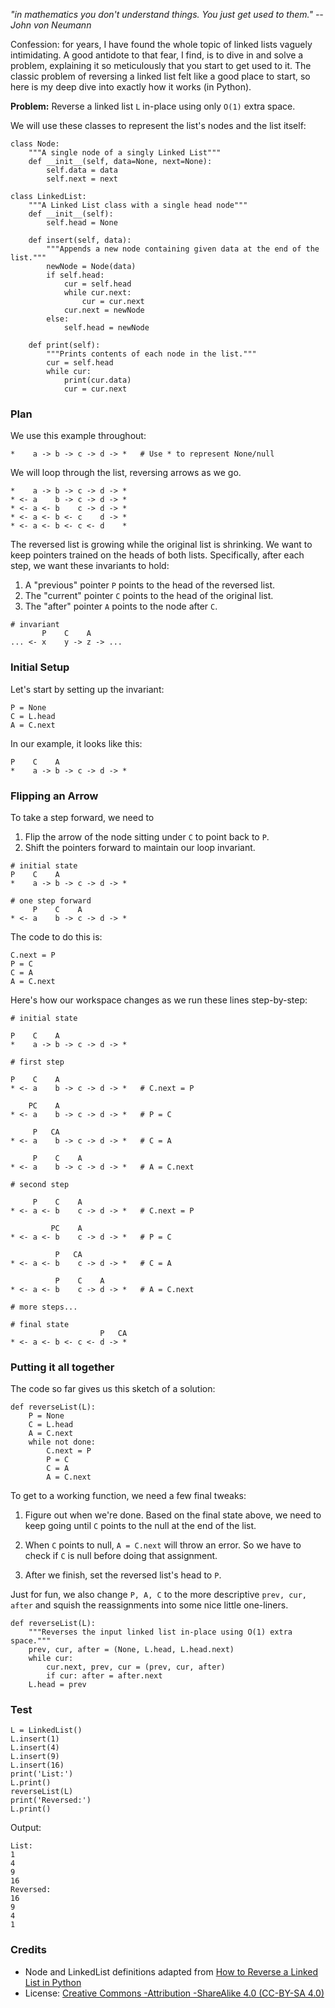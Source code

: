 *"in mathematics you don't understand things. You just get used to them." -- John von Neumann*

Confession: for years, I have found the whole topic of linked lists vaguely intimidating. A good antidote to that fear, I find, is to dive in and solve a problem, explaining it so meticulously that you start to get used to it. The classic problem of reversing a linked list felt like a good place to start, so here is my deep dive into exactly how it works (in Python).

**Problem:** Reverse a linked list `L` in-place using only `O(1)` extra space.

We will use these classes to represent the list's nodes and the list itself:
```
class Node:
    """A single node of a singly Linked List"""
    def __init__(self, data=None, next=None): 
        self.data = data
        self.next = next

class LinkedList:
    """A Linked List class with a single head node"""
    def __init__(self):  
        self.head = None
    
    def insert(self, data):
        """Appends a new node containing given data at the end of the list."""
        newNode = Node(data)
        if self.head:
            cur = self.head
            while cur.next:
                cur = cur.next
            cur.next = newNode
        else:
            self.head = newNode
  
    def print(self):
        """Prints contents of each node in the list."""
        cur = self.head
        while cur:
            print(cur.data)
            cur = cur.next
```

### Plan

We use this example throughout:
```
*    a -> b -> c -> d -> *   # Use * to represent None/null
```
We will loop through the list, reversing arrows as we go.
```
*    a -> b -> c -> d -> *
* <- a    b -> c -> d -> *
* <- a <- b    c -> d -> *
* <- a <- b <- c    d -> *
* <- a <- b <- c <- d    *
```
The reversed list is growing while the original list is shrinking. We want to keep pointers trained on the heads of both lists. Specifically, after each step, we want these invariants to hold:

1. A "previous" pointer `P` points to the head of the reversed list.
2. The "current" pointer `C` points to the head of the original list.
3. The "after" pointer `A` points to the node after `C`.

```
# invariant
       P    C    A
... <- x    y -> z -> ...
```

### Initial Setup

Let's start by setting up the invariant:
```
P = None
C = L.head
A = C.next
```
In our example, it looks like this:
```
P    C    A                
*    a -> b -> c -> d -> *
```

### Flipping an Arrow
To take a step forward, we need to

1. Flip the arrow of the node sitting under `C` to point back to `P`.
2. Shift the pointers forward to maintain our loop invariant.

```
# initial state
P    C    A          
*    a -> b -> c -> d -> *

# one step forward
     P    C    A
* <- a    b -> c -> d -> *
```

The code to do this is:
```
C.next = P
P = C
C = A
A = C.next
```
Here's how our workspace changes as we run these lines step-by-step:
```
# initial state

P    C    A            
*    a -> b -> c -> d -> *

# first step

P    C    A
* <- a    b -> c -> d -> *   # C.next = P

    PC    A
* <- a    b -> c -> d -> *   # P = C

     P   CA
* <- a    b -> c -> d -> *   # C = A

     P    C    A
* <- a    b -> c -> d -> *   # A = C.next

# second step

     P    C    A
* <- a <- b    c -> d -> *   # C.next = P

         PC    A
* <- a <- b    c -> d -> *   # P = C

          P   CA
* <- a <- b    c -> d -> *   # C = A

          P    C    A
* <- a <- b    c -> d -> *   # A = C.next

# more steps...

# final state
                    P   CA
* <- a <- b <- c <- d -> *
```


### Putting it all together

The code so far gives us this sketch of a solution:

```
def reverseList(L):
    P = None
    C = L.head
    A = C.next
    while not done:
        C.next = P
        P = C
        C = A
        A = C.next
```

To get to a working function, we need a few final tweaks:

1. Figure out when we're done. Based on the final state above, we need to keep going until `C` points to the null at the end of the list.

2. When `C` points to null, `A = C.next` will throw an error. So we have to check if `C` is null before doing that assignment.

3. After we finish, set the reversed list's head to `P`.

Just for fun, we also change `P, A, C` to the more descriptive `prev, cur, after` and squish the reassignments into some nice little one-liners.

```
def reverseList(L):
    """Reverses the input linked list in-place using O(1) extra space."""
    prev, cur, after = (None, L.head, L.head.next)
    while cur:
        cur.next, prev, cur = (prev, cur, after)
        if cur: after = after.next
    L.head = prev
```

### Test

```
L = LinkedList()
L.insert(1)
L.insert(4)
L.insert(9)
L.insert(16)
print('List:')
L.print()
reverseList(L)
print('Reversed:')
L.print()
```

Output:
```
List:
1
4
9
16
Reversed:
16
9
4
1
```

### Credits
- Node and LinkedList definitions adapted from [How to Reverse a Linked List in Python](https://www.educative.io/edpresso/how-to-reverse-a-linked-list-in-python)
- License: [Creative Commons -Attribution -ShareAlike 4.0 (CC-BY-SA 4.0)](https://creativecommons.org/licenses/by-sa/4.0/)


